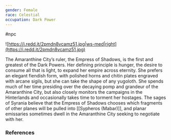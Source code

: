 ```yaml
---
gender: Female
race: Celestial
occupation: Dark Power
---
```

 #npc 

![https://i.redd.it/2pmdn8vcamz51.jpg|ws-med|right](https://i.redd.it/2pmdn8vcamz51.jpg)

The Amaranthine City’s ruler, the Empress of Shadows, is the first and greatest of the Dark Powers. Her defining principle is hunger, the desire to consume all that is light, to expand her empire across eternity. She prefers an elegant fiendish form, with polished horns and chitin plates engraved with arcane sigils, but she can take the shape of any yugoloth. She spends much of her time presiding over the decaying pomp and grandeur of the Amaranthine City, but also closely monitors the campaigns in the Hinterlands and occasionally takes time to torment her hostages. The sages of Syrania believe that the Empress of Shadows chooses which fragments of other planes will be pulled into [[Sypheros (Mabar)]], and planar emissaries sometimes dwell in the Amaranthine City seeking to negotiate with her.

### References
